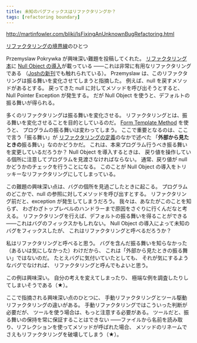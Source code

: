 ```yaml
---
title: 未知のバグフィックスはリファクタリングか？
tags: [refactoring boundary]
---
```


http://martinfowler.com/bliki/IsFixingAnUnknownBugRefactoring.html

[リファクタリングの境界線](/RefactoringBoundary)のひとつ

Przemyslaw Pokrywka が興味深い難題を投稿してくれた。
[リファクタリング本](http://martinfowler.com/books.html#refactoring)に [Null Object の導入](http://www.refactoring.com/catalog/introduceNullObject.html)が載っている
——これは非常に有用なリファクタリングである
（[Joshの新刊](http://martinfowler.com/books.html#r2p)でも触れられている）。
Przemyslaw は、このリファクタリングは振る舞いを変化させてしまうと指摘した。
例えば、null を戻すメソッドがあるとする。
戻ってきた null に対してメソッドを呼び出そうとすると、
Null Pointer Exception が発生する。
だが Null Object を使うと、デフォルトの振る舞いが得られる。

多くのリファクタリングは振る舞いを変化させる。
リファクタリングとは、振る舞いを変化させることを目的としているのだ。
[Form Template Method](http://www.refactoring.com/catalog/formTemplateMethod.html) を使うと、
プログラムの振る舞いは変わってしまう。
ここで重要となるのは、ここで言う「振る舞い」が
[リファクタリングの定義](/DefinitionOfRefactoring)のなかで述べた
「**外部から見たときの**振る舞い」なのかどうかだ。
これは、本来プログラム行うべき振る舞いを変更しているだろうか？
Null Object を導入するときは、
戻り値を操作している個所に注意してプログラムを見渡さなければならない。
通常、戻り値が null かどうかのチェックを行うことになる。
このことが Null Object の導入をトリッキーなリファクタリングにしてしまっている。

この難題の興味深い点は、バグの個所を見過ごしたときに起こる。
プログラムのどこかで、null の参照に対してメソッドを呼び出すとする。
リファクタリング前だと、exception が発生してしまうだろう。
我々は、あなたがこのことを知らず、
わざわざトップレベルのハンドラーまで原因をさぐりに行くんだなと考える。
リファクタリングを行えば、デフォルトの振る舞いを得ることができる
——これはバグのフィックスかもしれない。
Null Object の導入によって未知のバグをフィックスしたが、
これはリファクタリングと呼べるだろうか？

私はリファクタリングと呼べると思う。
バグを含んだ振る舞いを知らなかった（あるいは気にしなかった）わけだから、
これは「外部から見たときの振る舞い」ではないのだ。
たとえバグに気付いていたとしても、
それが気にするようなバグでなければ、
リファクタリングと呼んでもよいと思う。

この例は興味深い。
自分の考えを変えてしまったり、
極端な例を調査したりしてしまいそうである（★）。

ここで指摘される興味深い点のひとつに、
手動リファクタリングとツール駆動リファクタリングの違いがある。
手動リファクタリングではこういった判断が必要だが、
ツールを使う場合は、もっと注意する必要がある。
ツールだと、振る舞いの保持を常に保証することはできない
——ファイルから名前を読み取り、リフレクションを使ってメソッドが呼ばれた場合、
メソッドのリネームでさえもリファクタリングを破壊してしまう（★）。


